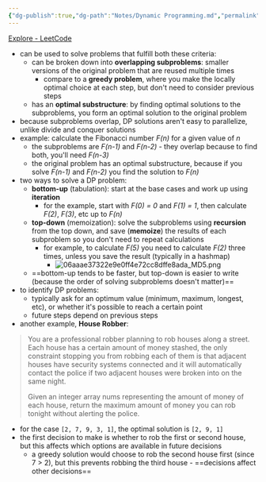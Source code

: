 ```yaml
---
{"dg-publish":true,"dg-path":"Notes/Dynamic Programming.md","permalink":"/notes/dynamic-programming/"}
---
```



[Explore - LeetCode](https://leetcode.com/explore/featured/card/dynamic-programming/630/an-introduction-to-dynamic-programming/4034/)

- can be used to solve problems that fulfill both these criteria:
    - can be broken down into **overlapping subproblems**: smaller versions of the original problem that are reused multiple times
        - compare to a **greedy problem**, where you make the locally optimal choice at each step, but don't need to consider previous steps
    - has an **optimal substructure**: by finding optimal solutions to the subproblems, you form an optimal solution to the original problem
- because subproblems overlap, DP solutions aren't easy to parallelize, unlike divide and conquer solutions
- example: calculate the Fibonacci number *F(n)* for a given value of *n*
    - the subproblems are *F(n-1)* and *F(n-2)* - they overlap because to find both, you'll need *F(n-3)*
    - the original problem has an optimal substructure, because if you solve *F(n-1)* and *F(n-2)* you find the solution to *F(n)*
- two ways to solve a DP problem:
    - **bottom-up** (tabulation): start at the base cases and work up using **iteration**
        - for the example, start with *F(0) = 0* and *F(1) = 1*, then calculate *F(2)*, *F(3)*, etc up to *F(n)*
    - **top-down** (memoization): solve the subproblems using **recursion** from the top down, and save (**memoize**) the results of each subproblem so you don't need to repeat calculations
        - for example, to calculate *F(5)* you need to calculate *F(2)* three times, unless you save the result (typically in a hashmap)
            - ![06aaae37322e9e0ff4e72cc8dffe8ada_MD5.png](/img/user/Development/%E2%80%A2%20Attachments/06aaae37322e9e0ff4e72cc8dffe8ada_MD5.png)
    - ==bottom-up tends to be faster, but top-down is easier to write (because the order of solving subproblems doesn't matter)==
- to identify DP problems:
    - typically ask for an optimum value (minimum, maximum, longest, etc), or whether it's possible to reach a certain point
    - future steps depend on previous steps
- another example, **House Robber**:

> You are a professional robber planning to rob houses along a street. Each house has a certain amount of money stashed, the only constraint stopping you from robbing each of them is that adjacent houses have security systems connected and it will automatically contact the police if two adjacent houses were broken into on the same night.
>
> Given an integer array nums representing the amount of money of each house, return the maximum amount of money you can rob tonight without alerting the police.

- for the case `[2, 7, 9, 3, 1]`, the optimal solution is `[2, 9, 1]`
- the first decision to make is whether to rob the first or second house, but this affects which options are available in future decisions
    - a greedy solution would choose to rob the second house first (since 7 > 2), but this prevents robbing the third house - ==decisions affect other decisions==
